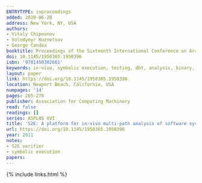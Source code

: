 ```yaml
---
ENTRYTYPE: inproceedings
added: 2020-06-28
address: New York, NY, USA
authors:
- Vitaly Chipounov
- Volodymyr Kuznetsov
- George Candea
booktitle: Proceedings of the Sixteenth International Conference on Architectural Support for Programming Languages and Operating Systems
doi: 10.1145/1950365.1950396
isbn: '9781450302661'
keywords: in-vivo, symbolic execution, testing, dbt, analysis, binary, performance, framework, virtualization, consistency models
layout: paper
link: https://doi.org/10.1145/1950365.1950396
location: Newport Beach, California, USA
numpages: '14'
pages: 265-278
publisher: Association for Computing Machinery
read: false
readings: []
series: ASPLOS XVI
title: 'S2E: A platform for in-vivo multi-path analysis of software systems'
url: https://doi.org/10.1145/1950365.1950396
year: 2011
notes:
- S2E verifier
- symbolic execution
papers:
---
```

{% include links.html %}
